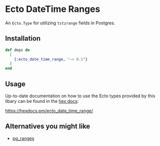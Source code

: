 # Ecto DateTime Ranges

An `Ecto.Type` for utilizing `tstzrange` fields in Postgres.

## Installation

```elixir
def deps do
  [
    {:ecto_date_time_range, "~> 0.1"}
  ]
end
```

## Usage

Up-to-date documentation on how to use the Ecto types provided by this libary can be found in the
[hex docs](https://hexdocs.pm/ecto_date_time_range/):

https://hexdocs.pm/ecto_date_time_range/

## Alternatives you might like

- [pg_ranges](https://hex.pm/packages/pg_ranges)
